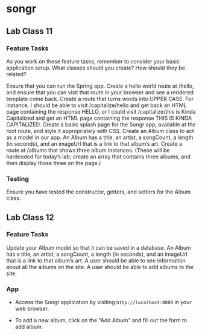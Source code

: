 # songr

## Lab Class 11
### Feature Tasks
As you work on these feature tasks, remember to consider your basic application setup. What classes should you create? How should they be related?

Ensure that you can run the Spring app.
Create a hello world route at /hello, and ensure that you can visit that route in your browser and see a rendered template come back.
Create a route that turns words into UPPER CASE. For instance, I should be able to visit /capitalize/hello and get back an HTML page containing the response HELLO, or I could visit /capitalize/this is Kinda Capitalized and get an HTML page containing the response THIS IS KINDA CAPITALIZED.
Create a basic splash page for the Songr app, available at the root route, and style it appropriately with CSS.
Create an Album class to act as a model in our app.
An Album has a title, an artist, a songCount, a length (in seconds), and an imageUrl that is a link to that album’s art.
Create a route at /albums that shows three album instances. (These will be hardcoded for today’s lab; create an array that contains three albums, and then display those three on the page.)

### Testing
Ensure you have tested the constructor, getters, and setters for the Album class.


## Lab Class 12
### Feature Tasks
Update your Album model so that it can be saved in a database.
An Album has a title, an artist, a songCount, a length (in seconds), and an imageUrl that is a link to that album’s art.
A user should be able to see information about all the albums on the site.
A user should be able to add albums to the site.

### App

* Access the Songr application by visiting `http://localhost:8080` in your web browser.

* To add a new album, click on the "Add Album" and fill out the form to add album.


